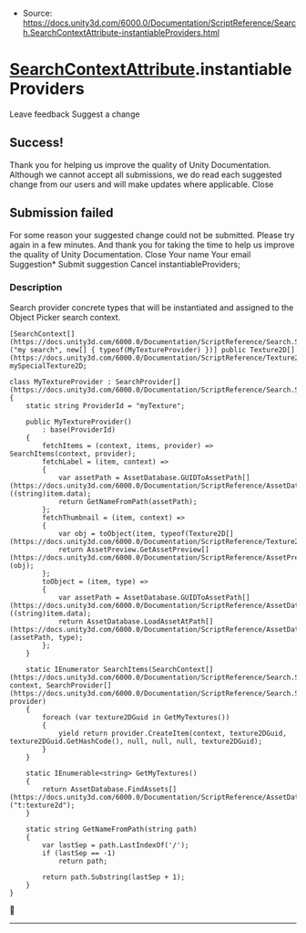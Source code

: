* Source: https://docs.unity3d.com/6000.0/Documentation/ScriptReference/Search.SearchContextAttribute-instantiableProviders.html

#  [SearchContextAttribute](https://docs.unity3d.com/6000.0/Documentation/ScriptReference/Search.SearchContextAttribute.html).instantiableProviders
Leave feedback
Suggest a change
## Success!
Thank you for helping us improve the quality of Unity Documentation. Although we cannot accept all submissions, we do read each suggested change from our users and will make updates where applicable.
Close
## Submission failed
For some reason your suggested change could not be submitted. Please <a>try again</a> in a few minutes. And thank you for taking the time to help us improve the quality of Unity Documentation.
Close
Your name Your email Suggestion* Submit suggestion
Cancel
instantiableProviders; 
### Description
Search provider concrete types that will be instantiated and assigned to the Object Picker search context.
```
[SearchContext[](https://docs.unity3d.com/6000.0/Documentation/ScriptReference/Search.SearchContext.html)("my search", new[] { typeof(MyTextureProvider) })] public Texture2D[](https://docs.unity3d.com/6000.0/Documentation/ScriptReference/Texture2D.html) mySpecialTexture2D;

class MyTextureProvider : SearchProvider[](https://docs.unity3d.com/6000.0/Documentation/ScriptReference/Search.SearchProvider.html)
{
    static string ProviderId = "myTexture";

    public MyTextureProvider()
        : base(ProviderId)
    {
        fetchItems = (context, items, provider) => SearchItems(context, provider);
        fetchLabel = (item, context) =>
        {
            var assetPath = AssetDatabase.GUIDToAssetPath[](https://docs.unity3d.com/6000.0/Documentation/ScriptReference/AssetDatabase.GUIDToAssetPath.html)((string)item.data);
            return GetNameFromPath(assetPath);
        };
        fetchThumbnail = (item, context) =>
        {
            var obj = toObject(item, typeof(Texture2D[](https://docs.unity3d.com/6000.0/Documentation/ScriptReference/Texture2D.html)));
            return AssetPreview.GetAssetPreview[](https://docs.unity3d.com/6000.0/Documentation/ScriptReference/AssetPreview.GetAssetPreview.html)(obj);
        };
        toObject = (item, type) =>
        {
            var assetPath = AssetDatabase.GUIDToAssetPath[](https://docs.unity3d.com/6000.0/Documentation/ScriptReference/AssetDatabase.GUIDToAssetPath.html)((string)item.data);
            return AssetDatabase.LoadAssetAtPath[](https://docs.unity3d.com/6000.0/Documentation/ScriptReference/AssetDatabase.LoadAssetAtPath.html)(assetPath, type);
        };
    }

    static IEnumerator SearchItems(SearchContext[](https://docs.unity3d.com/6000.0/Documentation/ScriptReference/Search.SearchContext.html) context, SearchProvider[](https://docs.unity3d.com/6000.0/Documentation/ScriptReference/Search.SearchProvider.html) provider)
    {
        foreach (var texture2DGuid in GetMyTextures())
        {
            yield return provider.CreateItem(context, texture2DGuid, texture2DGuid.GetHashCode(), null, null, null, texture2DGuid);
        }
    }

    static IEnumerable<string> GetMyTextures()
    {
        return AssetDatabase.FindAssets[](https://docs.unity3d.com/6000.0/Documentation/ScriptReference/AssetDatabase.FindAssets.html)("t:texture2d");
    }

    static string GetNameFromPath(string path)
    {
        var lastSep = path.LastIndexOf('/');
        if (lastSep == -1)
            return path;

        return path.Substring(lastSep + 1);
    }
}

```

* * *
